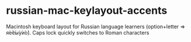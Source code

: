# russian-mac-keylayout-accents
Macintosh keyboard layout for Russian language learners (option+letter => я́е́ё́ы́у́и́о́).  Caps lock quickly switches to Roman characters
